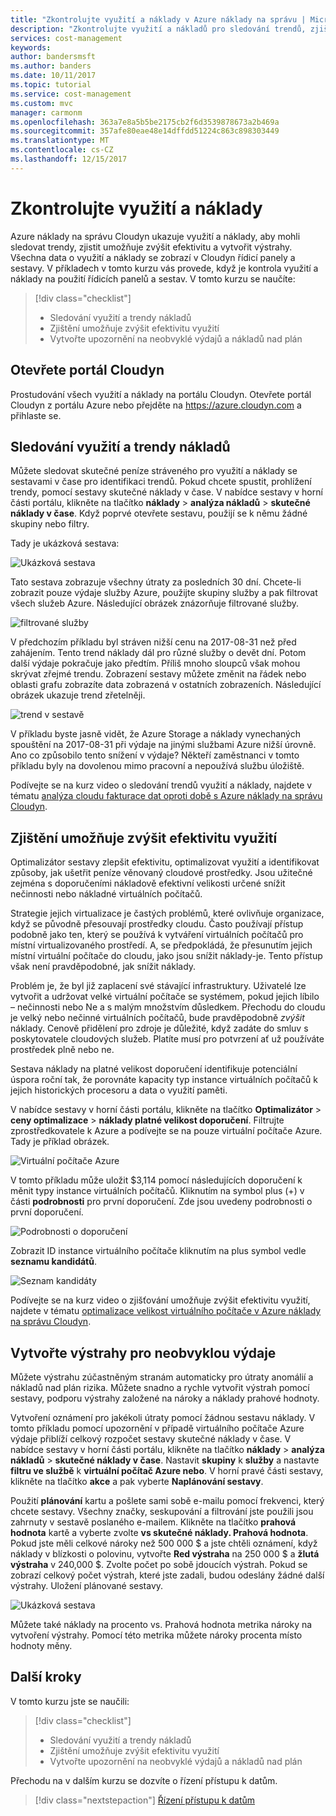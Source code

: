```yaml
---
title: "Zkontrolujte využití a náklady v Azure náklady na správu | Microsoft Docs"
description: "Zkontrolujte využití a nákladů pro sledování trendů, zjišťování umožňuje zvýšit efektivitu a vytvořit oznámení."
services: cost-management
keywords: 
author: bandersmsft
ms.author: banders
ms.date: 10/11/2017
ms.topic: tutorial
ms.service: cost-management
ms.custom: mvc
manager: carmonm
ms.openlocfilehash: 363a7e8a5b5be2175cb2f6d3539878673a2b469a
ms.sourcegitcommit: 357afe80eae48e14dffdd51224c863c898303449
ms.translationtype: MT
ms.contentlocale: cs-CZ
ms.lasthandoff: 12/15/2017
---
```

# <a name="review-usage-and-costs"></a>Zkontrolujte využití a náklady

Azure náklady na správu Cloudyn ukazuje využití a náklady, aby mohli sledovat trendy, zjistit umožňuje zvýšit efektivitu a vytvořit výstrahy. Všechna data o využití a náklady se zobrazí v Cloudyn řídicí panely a sestavy. V příkladech v tomto kurzu vás provede, když je kontrola využití a náklady na použití řídicích panelů a sestav. V tomto kurzu se naučíte:

> [!div class="checklist"]
> * Sledování využití a trendy nákladů
> * Zjištění umožňuje zvýšit efektivitu využití
> * Vytvořte upozornění na neobvyklé výdajů a nákladů nad plán



## <a name="open-the-cloudyn-portal"></a>Otevřete portál Cloudyn

Prostudování všech využití a náklady na portálu Cloudyn. Otevřete portál Cloudyn z portálu Azure nebo přejděte na https://azure.cloudyn.com a přihlaste se.

## <a name="track-usage-and-cost-trends"></a>Sledování využití a trendy nákladů

Můžete sledovat skutečné peníze stráveného pro využití a náklady se sestavami v čase pro identifikaci trendů. Pokud chcete spustit, prohlížení trendy, pomocí sestavy skutečné náklady v čase. V nabídce sestavy v horní části portálu, klikněte na tlačítko **náklady** > **analýza nákladů** > **skutečné náklady v čase**. Když poprvé otevřete sestavu, použijí se k němu žádné skupiny nebo filtry.

Tady je ukázková sestava:

![Ukázková sestava](./media/tutorial-review-usage/actual-cost01.png)

Tato sestava zobrazuje všechny útraty za posledních 30 dní. Chcete-li zobrazit pouze výdaje služby Azure, použijte skupiny služby a pak filtrovat všech služeb Azure. Následující obrázek znázorňuje filtrované služby.

![filtrované služby](./media/tutorial-review-usage/actual-cost02.png)

V předchozím příkladu byl stráven nižší cenu na 2017-08-31 než před zahájením. Tento trend náklady dál pro různé služby o devět dní. Potom další výdaje pokračuje jako předtím. Příliš mnoho sloupců však mohou skrývat zřejmé trendu. Zobrazení sestavy můžete změnit na řádek nebo oblasti grafu zobrazíte data zobrazená v ostatních zobrazeních. Následující obrázek ukazuje trend zřetelněji.

![trend v sestavě](./media/tutorial-review-usage/actual-cost03.png)

V příkladu byste jasně vidět, že Azure Storage a náklady vynechaných spouštění na 2017-08-31 při výdaje na jinými službami Azure nižší úrovně. Ano co způsobilo tento snížení v výdaje? Někteří zaměstnanci v tomto příkladu byly na dovolenou mimo pracovní a nepoužívá službu úložiště.

Podívejte se na kurz video o sledování trendů využití a náklady, najdete v tématu [analýza cloudu fakturace dat oproti době s Azure náklady na správu Cloudyn](https://youtu.be/7LsVPHglM0g).

## <a name="detect-usage-inefficiencies"></a>Zjištění umožňuje zvýšit efektivitu využití

Optimalizátor sestavy zlepšit efektivitu, optimalizovat využití a identifikovat způsoby, jak ušetřit peníze věnovaný cloudové prostředky. Jsou užitečné zejména s doporučeními nákladově efektivní velikosti určené snížit nečinnosti nebo nákladné virtuálních počítačů.

Strategie jejich virtualizace je častých problémů, které ovlivňuje organizace, když se původně přesouvají prostředky cloudu. Často používají přístup podobně jako ten, který se používá k vytváření virtuálních počítačů pro místní virtualizovaného prostředí. A, se předpokládá, že přesunutím jejich místní virtuální počítače do cloudu, jako jsou snížit náklady-je. Tento přístup však není pravděpodobné, jak snížit náklady.

Problém je, že byl již zaplacení své stávající infrastruktury. Uživatelé lze vytvořit a udržovat velké virtuální počítače se systémem, pokud jejich líbilo – nečinnosti nebo Ne a s malým množstvím důsledkem. Přechodu do cloudu je velký nebo nečinné virtuálních počítačů, bude pravděpodobně *zvýšit* náklady. Cenově přidělení pro zdroje je důležité, když zadáte do smluv s poskytovatele cloudových služeb. Platíte musí pro potvrzení ať už používáte prostředek plně nebo ne.

Sestava náklady na platné velikost doporučení identifikuje potenciální úspora roční tak, že porovnáte kapacity typ instance virtuálních počítačů k jejich historických procesoru a data o využití paměti.  

V nabídce sestavy v horní části portálu, klikněte na tlačítko **Optimalizátor** > **ceny optimalizace** > **náklady platné velikost doporučení**. Filtrujte zprostředkovatele k Azure a podívejte se na pouze virtuální počítače Azure. Tady je příklad obrázek.

![Virtuální počítače Azure](./media/tutorial-review-usage/sizing01.png)

V tomto příkladu může uložit $3,114 pomocí následujících doporučení k měnit typy instance virtuálních počítačů. Kliknutím na symbol plus (+) v části **podrobnosti** pro první doporučení. Zde jsou uvedeny podrobnosti o první doporučení.

![Podrobnosti o doporučení](./media/tutorial-review-usage/sizing02.png)

Zobrazit ID instance virtuálního počítače kliknutím na plus symbol vedle **seznamu kandidátů**.

![Seznam kandidáty](./media/tutorial-review-usage/sizing03.png)

Podívejte se na kurz video o zjišťování umožňuje zvýšit efektivitu využití, najdete v tématu [optimalizace velikost virtuálního počítače v Azure náklady na správu Cloudyn](https://youtu.be/1xaZBNmV704).

## <a name="create-alerts-for-unusual-spending"></a>Vytvořte výstrahy pro neobvyklou výdaje

Můžete výstrahu zúčastněným stranám automaticky pro útraty anomálií a nákladů nad plán rizika. Můžete snadno a rychle vytvořit výstrah pomocí sestavy, podporu výstrahy založené na nároky a náklady prahové hodnoty.

Vytvoření oznámení pro jakékoli útraty pomocí žádnou sestavu náklady. V tomto příkladu pomocí upozornění v případě virtuálního počítače Azure výdaje přiblíží celkový rozpočet sestavy skutečné náklady v čase. V nabídce sestavy v horní části portálu, klikněte na tlačítko **náklady** > **analýza nákladů** > **skutečné náklady v čase**. Nastavit **skupiny** k **služby** a nastavte **filtru ve službě** k **virtuální počítač Azure nebo**. V horní pravé části sestavy, klikněte na tlačítko **akce** a pak vyberte **Naplánování sestavy**.

Použití **plánování** kartu a pošlete sami sobě e-mailu pomocí frekvenci, který chcete sestavy. Všechny značky, seskupování a filtrování jste použili jsou zahrnuty v sestavě poslaného e-mailem. Klikněte na tlačítko **prahová hodnota** kartě a vyberte zvolte **vs skutečné náklady. Prahová hodnota**. Pokud jste měli celkové nároky než 500 000 $ a jste chtěli oznámení, když náklady v blízkosti o polovinu, vytvořte **Red výstraha** na 250 000 $ a **žlutá výstraha** v 240,000 $. Zvolte počet po sobě jdoucích výstrah. Pokud se zobrazí celkový počet výstrah, které jste zadali, budou odeslány žádné další výstrahy. Uložení plánované sestavy.

![Ukázková sestava](./media/tutorial-review-usage/schedule-alert01.png)

Můžete také náklady na procento vs. Prahová hodnota metrika nároky na vytvoření výstrahy. Pomocí této metrika můžete nároky procenta místo hodnoty měny.


## <a name="next-steps"></a>Další kroky

V tomto kurzu jste se naučili:

> [!div class="checklist"]
> * Sledování využití a trendy nákladů
> * Zjištění umožňuje zvýšit efektivitu využití
> * Vytvořte upozornění na neobvyklé výdajů a nákladů nad plán


Přechodu na v dalším kurzu se dozvíte o řízení přístupu k datům.

> [!div class="nextstepaction"]
> [Řízení přístupu k datům](tutorial-user-access.md)
